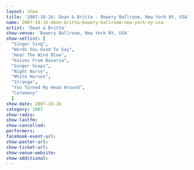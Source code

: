 ```yaml
---
layout: show
title: '2007-10-16: Dean & Britta - Bowery Ballroom, New York NY, USA'
name: 2007-10-16-dean-britta-bowery-ballroom-new-york-ny-usa
artist: 'Dean & Britta'
show-venue: 'Bowery Ballroom, New York NY, USA'
show-setlist: [
  "Singer Sing",
  "Words You Used To Say",
  "Hear The Wind Blow",
  "Knives From Bavaria",
  "Ginger Snaps",
  "Night Nurse",
  "White Horses",
  "Strange",
  "You Turned My Head Around",
  "Ceremony"
  ]
show-date: 2007-10-16
category: 2007
show-radio: 
show-lastfm: 
show-cancelled: 
performers: 
facebook-event-url: 
show-poster-url: 
show-ticket-url: 
show-venue-website: 
show-additional: 
---
```


